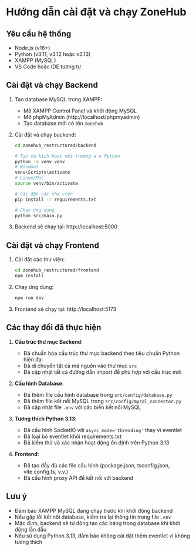 # Hướng dẫn cài đặt và chạy ZoneHub

## Yêu cầu hệ thống
- Node.js (v16+)
- Python (v3.11, v3.12 hoặc v3.13)
- XAMPP (MySQL)
- VS Code hoặc IDE tương tự

## Cài đặt và chạy Backend

1. Tạo database MySQL trong XAMPP:
   - Mở XAMPP Control Panel và khởi động MySQL
   - Mở phpMyAdmin (http://localhost/phpmyadmin)
   - Tạo database mới có tên `zonehub`

2. Cài đặt và chạy backend:
   ```bash
   cd zonehub_restructured/backend
   
   # Tạo và kích hoạt môi trường ảo Python
   python -m venv venv
   # Windows
   venv\Scripts\activate
   # Linux/Mac
   source venv/bin/activate
   
   # Cài đặt các thư viện
   pip install -r requirements.txt
   
   # Chạy ứng dụng
   python src/main.py
   ```

3. Backend sẽ chạy tại: http://localhost:5000

## Cài đặt và chạy Frontend

1. Cài đặt các thư viện:
   ```bash
   cd zonehub_restructured/frontend
   npm install
   ```

2. Chạy ứng dụng:
   ```bash
   npm run dev
   ```

3. Frontend sẽ chạy tại: http://localhost:5173

## Các thay đổi đã thực hiện

1. **Cấu trúc thư mục Backend**:
   - Đã chuẩn hóa cấu trúc thư mục backend theo tiêu chuẩn Python hiện đại
   - Đã di chuyển tất cả mã nguồn vào thư mục `src`
   - Đã cập nhật tất cả đường dẫn import để phù hợp với cấu trúc mới

2. **Cấu hình Database**:
   - Đã thêm file cấu hình database trong `src/config/database.py`
   - Đã thêm file kết nối MySQL trong `src/config/mysql_connector.py`
   - Đã cập nhật file `.env` với các biến kết nối MySQL

3. **Tương thích Python 3.13**:
   - Đã cấu hình SocketIO với `async_mode='threading'` thay vì eventlet
   - Đã loại bỏ eventlet khỏi requirements.txt
   - Đã kiểm thử và xác nhận hoạt động ổn định trên Python 3.13

4. **Frontend**:
   - Đã tạo đầy đủ các file cấu hình (package.json, tsconfig.json, vite.config.ts, v.v.)
   - Đã cấu hình proxy API để kết nối với backend

## Lưu ý

- Đảm bảo XAMPP MySQL đang chạy trước khi khởi động backend
- Nếu gặp lỗi kết nối database, kiểm tra lại thông tin trong file `.env`
- Mặc định, backend sẽ tự động tạo các bảng trong database khi khởi động lần đầu
- Nếu sử dụng Python 3.13, đảm bảo không cài đặt thêm eventlet vì không tương thích
